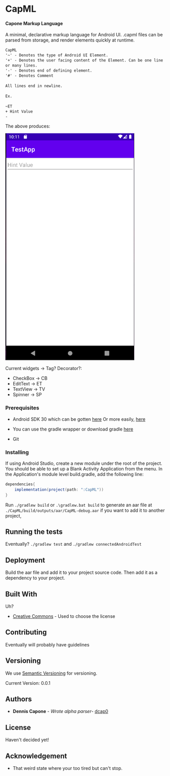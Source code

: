 # CapML
#### Capone Markup Language
A minimal, declarative markup language for Android UI. 
.capml files can be parsed from storage, and render elements quickly at runtime.

```
CapML
'~' - Denotes the type of Android UI Element.
'+' - Denotes the user facing content of the Element. Can be one line or many lines.
'-' - Denotes end of defining element.
'#' - Denotes Comment

All lines end in newline.

Ex.

~ET
+ Hint Value
-
```

The above produces:


![img.png](misc/img.png)

Current widgets -> Tag? Decorator?:
 - CheckBox -> CB
 - EditText -> ET
 - TextView -> TV
 - Spinner -> SP


### Prerequisites

 - Android SDK 30 which can be gotten [here](https://developer.android.com/studio/index.html#command-tools)
Or more easily, [here](https://developer.android.com/studio)

 - You can use the gradle wrapper or download gradle [here](https://gradle.org/install/)

 - Git

### Installing


If using Android Studio, create a new module under the root of the project.
You should be able to set up a Blank Activity Application from the menu.
In the Application's module level build.gradle, add the following line:

```groovy
dependencies{
    implementation(project(path: ":CapML"))
}
```

Run `./gradlew build` or `.\gradlew.bat build` to generate an aar file at
`./CapML/build/outputs/aar/CapML-debug.aar` if you want to add it to another project,

## Running the tests

Eventually? `./gradlew test` and `./gradlew connectedAndroidTest`

## Deployment

Build the aar file and add it to your project source code. 
Then add it as a dependency to your project.

## Built With
Uh?

- [Creative Commons](https://creativecommons.org/) - Used to choose
  the license

## Contributing

Eventually will probably have guidelines

## Versioning

We use [Semantic Versioning](http://semver.org/) for versioning.

Current Version: 0.0.1

## Authors
- **Dennis Capone** - *Wrote alpha parser*- 
  [dcap0](https://github.com/dcap0)
  
## License

Haven't decided yet!

## Acknowledgement
 - That weird state where your too tired but can't stop.
